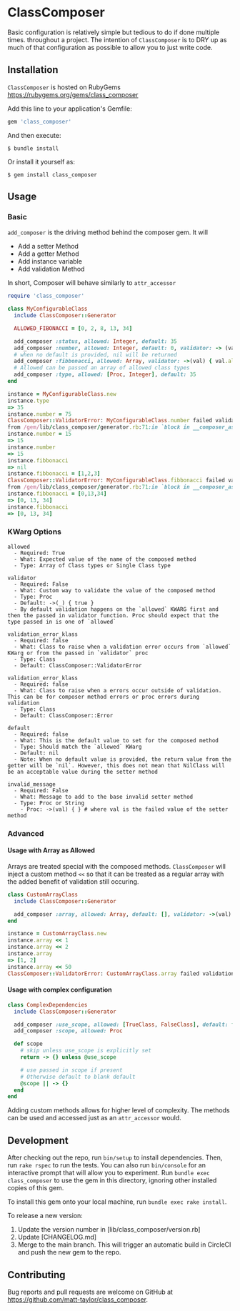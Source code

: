 # ClassComposer

Basic configuration is relatively simple but tedious to do if done multiple times. throughout a project. The intention of `ClassComposer` is to DRY up as much of that configuration as possible to allow you to just write code.

## Installation

`ClassComposer` is hosted on RubyGems https://rubygems.org/gems/class_composer

Add this line to your application's Gemfile:

```ruby
gem 'class_composer'
```

And then execute:

    $ bundle install

Or install it yourself as:

    $ gem install class_composer

## Usage

### Basic

`add_composer` is the driving method behind the composer gem. It will
- Add a setter Method
- Add a getter Method
- Add instance variable
- Add validation Method

In short, Composer will behave similarly to `attr_accessor`


```ruby
require 'class_composer'

class MyConfigurableClass
  include ClassComposer::Generator

  ALLOWED_FIBONACCI = [0, 2, 8, 13, 34]

  add_composer :status, allowed: Integer, default: 35
  add_composer :number, allowed: Integer, default: 0, validator: -> (val) { val < 50 }
  # when no default is provided, nil will be returned
  add_composer :fibbonacci, allowed: Array, validator: ->(val) { val.all? {|i| i.is_a?(Integer) } && val.all? { |i| ALLOWED_FIBONACCI.include?(i) } }, invalid_message: ->(val) { "We only allow #{ALLOWED_FIBONACCI} numbers. Received #{val}" }
  # Allowed can be passed an array of allowed class types
  add_composer :type, allowed: [Proc, Integer], default: 35
end

instance = MyConfigurableClass.new
instance.type
=> 35
instance.number = 75
ClassComposer::ValidatorError: MyConfigurableClass.number failed validation. number is expected to be Integer.
from /gem/lib/class_composer/generator.rb:71:in `block in __composer_assignment__`
instance.number = 15
=> 15
instance.number
=> 15
instance.fibbonacci
=> nil
instance.fibbonacci = [1,2,3]
ClassComposer::ValidatorError: MyConfigurableClass.fibbonacci failed validation. fibbonacci is expected to be [Array]. We only allow [0, 2, 8, 13, 34] numbers. Received [1, 2, 3]
from /gem/lib/class_composer/generator.rb:71:in `block in __composer_assignment__`
instance.fibbonacci = [0,13,34]
=> [0, 13, 34]
instance.fibbonacci
=> [0, 13, 34]
```

### KWarg Options

```
allowed
  - Required: True
  - What: Expected value of the name of the composed method
  - Type: Array of Class types or Single Class type

validator
  - Required: False
  - What: Custom way to validate the value of the composed method
  - Type: Proc
  - Default: ->(_) { true }
  - By default validation happens on the `allowed` KWARG first and then the passed in validator function. Proc should expect that the type passed in is one of `allowed`

validation_error_klass
  - Required: false
  - What: Class to raise when a validation error occurs from `allowed` KWarg or from the passed in `validator` proc
  - Type: Class
  - Default: ClassComposer::ValidatorError

validation_error_klass
  - Required: false
  - What: Class to raise when a errors occur outside of validation. This can be for composer method errors or proc errors during validation
  - Type: Class
  - Default: ClassComposer::Error

default
  - Required: false
  - What: This is the default value to set for the composed method
  - Type: Should match the `allowed` KWarg
  - Default: nil
  - Note: When no default value is provided, the return value from the getter will be `nil`. However, this does not mean that NilClass will be an acceptable value during the setter method

invalid_message
  - Required: False
  - What: Message to add to the base invalid setter method
  - Type: Proc or String
    - Proc: ->(val) { } # where val is the failed value of the setter method

```

### Advanced

#### Usage with Array as Allowed
Arrays are treated special with the composed methods. `ClassComposer` will inject a custom method `<<` so that it can be treated as a regular array with the added benefit of validation still occuring.

```ruby
class CustomArrayClass
  include ClassComposer::Generator

  add_composer :array, allowed: Array, default: [], validator: ->(val) { val.sum < 40 }, invalid_message: ->(val) { "Array sum of [#{val.sum}] must be less than 40" }
end

instance = CustomArrayClass.new
instance.array << 1
instance.array << 2
instance.array
=> [1, 2]
instance.array << 50
ClassComposer::ValidatorError: CustomArrayClass.array failed validation. array is expected to be Array. Array sum of [53] must be less than 40

```

#### Usage with complex configuration

```ruby
class ComplexDependencies
  include ClassComposer::Generator

  add_composer :use_scope, allowed: [TrueClass, FalseClass], default: false
  add_composer :scope, allowed: Proc

  def scope
    # skip unless use_scope is explicitly set
    return -> {} unless @use_scope

    # use passed in scope if present
    # Otherwise default to blank default
    @scope || -> {}
  end
end
```
Adding custom methods allows for higher level of complexity. The methods can be used and accessed just as an `attr_accessor` would.

## Development

After checking out the repo, run `bin/setup` to install dependencies. Then, run
`rake rspec` to run the tests. You can also run `bin/console` for an interactive
prompt that will allow you to experiment. Run `bundle exec class_composer` to use
the gem in this directory, ignoring other installed copies of this gem.

To install this gem onto your local machine, run `bundle exec rake install`.

To release a new version:

1. Update the version number in [lib/class_composer/version.rb]
2. Update [CHANGELOG.md]
3. Merge to the main branch. This will trigger an automatic build in CircleCI
   and push the new gem to the repo.

## Contributing

Bug reports and pull requests are welcome on GitHub at
https://github.com/matt-taylor/class_composer.

